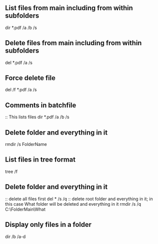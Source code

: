 ## List files from main including from within subfolders
dir *.pdf /a /b /s

## Delete files from main including from within subfolders
del *.pdf /a /s

## Force delete file
del /f *.pdf /a /s 

## Comments in batchfile
:: This lists files 
dir *.pdf /a /b /s 

## Delete folder and everything in it
rmdir /s FolderName

## List files in tree format
tree /f

## Delete folder and everything in it
:: delete all files first
del * /s /q
:: delete root folder and everything in it; in this case What folder will be deleted and everything in it
rmdir /s /q C:\FolderMain\What

## Display only files in a folder
dir /b /a-d
